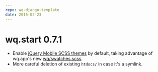 ```yaml
---
repo: wq-django-template
date: 2015-02-23
---
```


# wq.start 0.7.1

- Enable [jQuery Mobile SCSS themes](https://github.com/wq/wq.app/tree/v1.3.0/packages/jquery-mobile) by default, taking advantage of wq.app's new [wq/swatches.scss](https://github.com/wq/wq.app/blob/v1.3.0/packages/jquery-mobile/scss/swatches.scss).
- More careful deletion of existing `htdocs/` in case it's a symlink.

